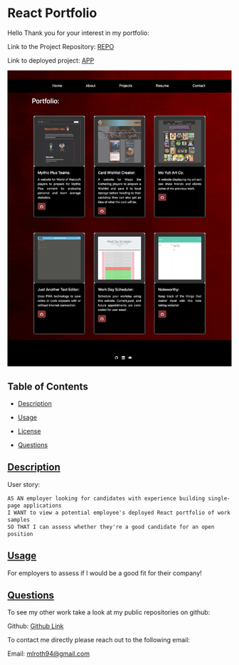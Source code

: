 # React Portfolio
Hello Thank you for your interest in my portfolio:

Link to the Project Repository: [REPO](https://github.com/moyuh/portfolio-moyuh)

Link to deployed project: [APP](https://moyuh.github.io/portfolio-moyuh/)

<img src="assets/portfolio.png">

## Table of Contents

* [Description](#description)

* [Usage](#usage)

* [License](#license)

* [Questions](#questions)
 
 ## [Description](#table-of-contents)

User story:

    AS AN employer looking for candidates with experience building single-page applications
    I WANT to view a potential employee's deployed React portfolio of work samples
    SO THAT I can assess whether they're a good candidate for an open position


 ## [Usage](#table-of-contents)
 For employers to assess if I would be a good fit for their company!
 

 ## [Questions](#table-of-contents)

 To see my other work take a look at my public repositories on github:

 Github: [Github Link](https://github.com/moyuh)


 To contact me directly please reach out to the following email:

 Email: [mlroth94@gmail.com](mailto:mlroth94@gmail.com)